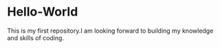 # Hello-World
This is my first repository.I am looking forward to building my knowledge and skills of coding. 
